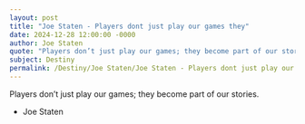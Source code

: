 ```yaml
---
layout: post
title: "Joe Staten - Players dont just play our games they"
date: 2024-12-28 12:00:00 -0000
author: Joe Staten
quote: "Players don’t just play our games; they become part of our stories."
subject: Destiny
permalink: /Destiny/Joe Staten/Joe Staten - Players dont just play our games they
---
```


Players don’t just play our games; they become part of our stories.

- Joe Staten
